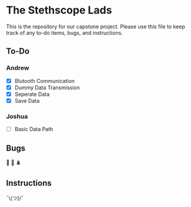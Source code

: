 # The Stethscope Lads
This is the repository for our capstone project. Please use this file to keep track of any to-do items, bugs, and instructions.

## To-Do

### Andrew

- [x] Blutooth Communication
- [x] Dummy Data Transmission
- [x] Seperate Data
- [x] Save Data

### Joshua

- [ ] Basic Data Path

## Bugs

:bug: :ant: :beetle:

## Instructions 

¯\\_(ツ)_/¯ 